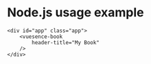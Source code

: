 # Node.js usage example

```xhtml
<div id="app" class="app">
	<vuesence-book
		header-title="My Book"
	/>
</div>
```
